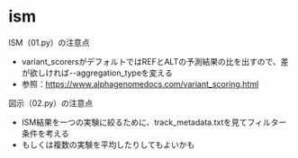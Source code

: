 # ism

ISM（01.py）の注意点
- variant_scorersがデフォルトではREFとALTの予測結果の比を出すので、差が欲しければ--aggregation_typeを変える
- 参照：https://www.alphagenomedocs.com/variant_scoring.html


図示（02.py）の注意点
- ISM結果を一つの実験に絞るために、track_metadata.txtを見てフィルター条件を考える
- もしくは複数の実験を平均したりしてもよいかも
